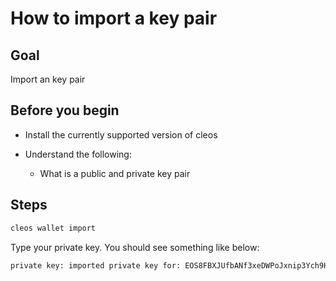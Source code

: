 # How to import a key pair

## Goal

Import an key pair

## Before you begin

* Install the currently supported version of cleos

* Understand the following:
  * What is a public and private key pair

## Steps

```bash
cleos wallet import
```

Type your private key. You should see something like below:

```bash
private key: imported private key for: EOS8FBXJUfbANf3xeDWPoJxnip3Ych9HjzLBr1VaXRQFdkVAxwLE7
```